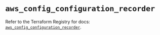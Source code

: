 # `aws_config_configuration_recorder`

Refer to the Terraform Registry for docs: [`aws_config_configuration_recorder`](https://registry.terraform.io/providers/hashicorp/aws/5.63.1/docs/resources/config_configuration_recorder).
